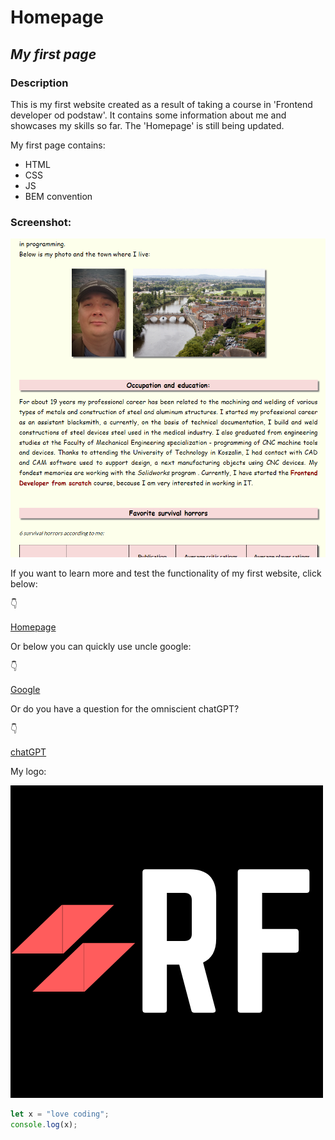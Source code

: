 # **Homepage**

## *My first page*

### Description

This is my first website created as a result of taking a course in 'Frontend developer od podstaw'. It contains some information about me and showcases my skills so far. The 'Homepage' is still being updated.

My first page contains:
- HTML
- CSS
- JS
- BEM convention

### Screenshot:

![homepage screenshot](https://github.com/RobFyd/homepage/blob/main/images/readme%20shot.PNG?raw=true)


If you want to learn more and test the functionality of my first website, click below:

👇

[Homepage](https://robfyd.github.io/homepage/)

Or below you can quickly use uncle google:

👇

[Google](https://google.com)

Or do you have a question for the omniscient chatGPT?

👇

[chatGPT](https://chat.openai.com)

My logo:

![LOGO](https://github.com/RobFyd/homepage/blob/main/images/RF.png?raw=true)


```javascript
let x = "love coding";
console.log(x);
```

